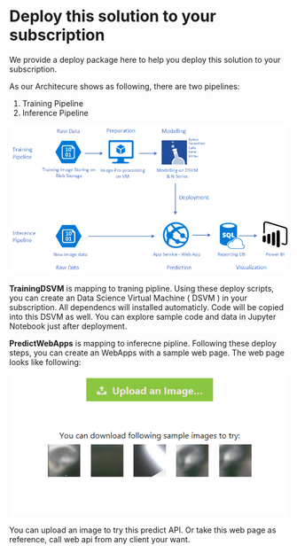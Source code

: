 # Deploy this solution to your subscription
We provide a deploy package here to help you deploy this solution to your subscription.

As our Architecure shows as following, there are two pipelines:
1. Training Pipeline
2. Inference Pipeline

![ImageClassification Architecture](ImageClassificationArch.png "Architecture")

**TrainingDSVM** is mapping to traning pipline. 
Using these deploy scripts, you can create an Data Science Virtual Machine ( DSVM ) in your subscription. 
All dependencs will installed automaticly. Code will be copied into this DSVM as well. You can explore sample code and data in Jupyter Notebook just after deployment.

**PredictWebApps** is mapping to inferecne pipline.
Following these deploy steps, you can create an WebApps with a sample web page.
The web page looks like following:

 ![WebPage](PredictWebApps/webPage.png "Web Page")

You can upload an image to try this predict API. Or take this web page as reference, call web api from any client your want. 

